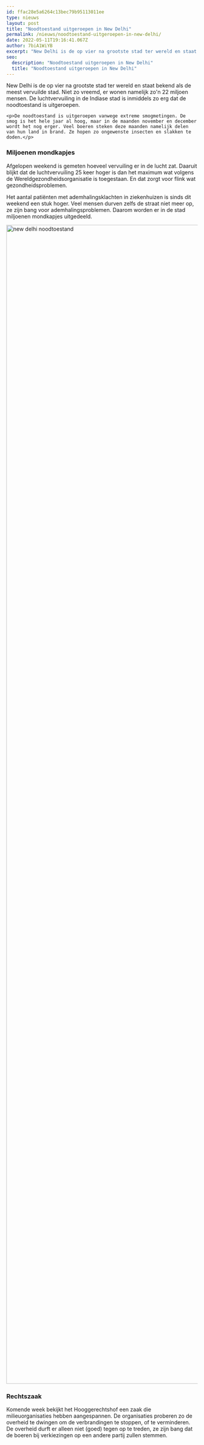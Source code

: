 ```yaml
---
id: ffac28e5a6264c13bec79b95113011ee
type: nieuws
layout: post
title: "Noodtoestand uitgeroepen in New Delhi"
permalink: /nieuws/noodtoestand-uitgeroepen-in-new-delhi/
date: 2022-05-11T19:16:41.067Z
author: 7biA1WiYB
excerpt: "New Delhi is de op vier na grootste stad ter wereld en staat bekend als de meest vervuilde stad. Niet zo vreemd, er wonen namelijk zo'n 22 miljoen mensen. De luchtvervuiling in de Indiase stad is inmiddels zo erg dat de noodtoestand is uitgeroepen.  "
seo:
  description: "Noodtoestand uitgeroepen in New Delhi"
  title: "Noodtoestand uitgeroepen in New Delhi"
---
```

New Delhi is de op vier na grootste stad ter wereld en staat bekend als de meest vervuilde stad. Niet zo vreemd, er wonen namelijk zo'n 22 miljoen mensen. De luchtvervuiling in de Indiase stad is inmiddels zo erg dat de noodtoestand is uitgeroepen.  

    <p>De noodtoestand is uitgeroepen vanwege extreme smogmetingen. De smog is het hele jaar al hoog, maar in de maanden november en december wordt het nog erger. Veel boeren steken deze maanden namelijk delen van hun land in brand. Ze hopen zo ongewenste insecten en slakken te doden.</p>
<h3>Miljoenen mondkapjes</h3>
<p>Afgelopen weekend is gemeten hoeveel vervuiling er in de lucht zat. Daaruit blijkt dat de luchtvervuiling 25 keer hoger is dan het maximum wat volgens de Wereldgezondheidsorganisatie is toegestaan. En dat zorgt voor flink wat gezondheidsproblemen.</p>
<p>Het aantal patiënten met ademhalingsklachten in ziekenhuizen is sinds dit weekend een stuk hoger. Veel mensen durven zelfs de straat niet meer op, ze zijn bang voor ademhalingsproblemen. Daarom worden er in de stad miljoenen mondkapjes uitgedeeld.</p>
<p><div class="media media-element-container media-default"><div id="file-538810" class="file file-image file-image-jpeg">

        
  
  <div class="content">
    <img alt="new delhi noodtoestand" title="Foto: ANP" height="3054" width="4581" class="media-element file-default" data-delta="1" src="https://7dagen.netlify.app/sites/default/files/ANP-400936775.jpg">  </div>

  
</div>
</div>
<h3>Rechtszaak</h3>
<p>Komende week bekijkt het Hooggerechtshof een zaak die milieuorganisaties hebben aangespannen. De organisaties proberen zo de overheid te dwingen om de verbrandingen te stoppen, of te verminderen. De overheid durft er alleen niet (goed) tegen op te treden, ze zijn bang dat de boeren bij verkiezingen op een andere partij zullen stemmen.</p>  
